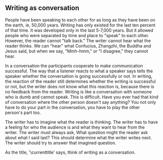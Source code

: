 ## Writing as conversation

People have been speaking to each other for as long as they have been on the earth, ie, 50,000 years. Writing has only existed for the last ten percent of that time. It was developed only in the last 5-7,000 years. But it allowed people who were separated by time and place to "speak" to each other. However, the reader cannot "talk back." The writer cannot hear what the reader thinks. We can "hear" what Confucius, Zhangzhi, the Buddha and Jesus said, but when we say, "Mmh-hmm," or "I disagree," they cannot hear.

In a conversation the participants cooperate to make communication successful. The way that a listener reacts to what a speaker says tells the speaker whether the conversation is going successfully or not. In writing, the reaction of the reader still determines whether the writing is successful or not, but the writer does not know what this reaction is, because there is no feedback from the reader. Writing is like a conversation with someone who is dumb and cannot speak. This is difficult. Have you ever had that kind of conversation where the other person doesn't say anything? You not only have to do your part in the conversation, you have to play the other person's part too.

The writer has to imagine what the reader is thinking. The writer has to have a feeling for who the audience is and what they want to hear from the writer. The writer must always ask, What question might the reader ask about what I said last? This should determine what the writer writes next. The writer should try to answer that imagined question.

As the title, '\currenttitle' says, think of writing as a conversation.
